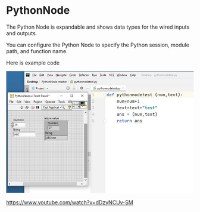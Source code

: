 # PythonNode

The Python Node is expandable and shows data types for the wired inputs and outputs.

You can configure the Python Node to specify the Python session, module path, and function name.

Here is example code

<img src="https://github.com/ricky10116/PythonNode/blob/master/Example.JPG?raw=true" />

<href>https://www.youtube.com/watch?v=dDzyNCUv-SM</href>


